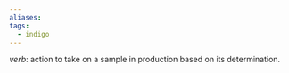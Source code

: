 ```yaml
---
aliases: 
tags:
  - indigo
---
```

*verb*: action to take on a sample in production based on its determination.

